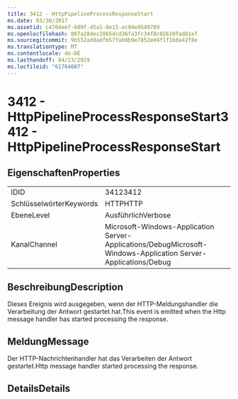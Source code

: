 ```yaml
---
title: 3412 - HttpPipelineProcessResponseStart
ms.date: 03/30/2017
ms.assetid: c4704eef-609f-45a1-8e15-ec94e9549789
ms.openlocfilehash: 807a284ec2865dcd36fa3fc34f8c02610fadb1ef
ms.sourcegitcommit: 9b552addadfb57fab0b9e7852ed4f1f1b8a42f8e
ms.translationtype: MT
ms.contentlocale: de-DE
ms.lasthandoff: 04/23/2019
ms.locfileid: "61764607"
---
```

# <a name="3412---httppipelineprocessresponsestart"></a><span data-ttu-id="62575-102">3412 - HttpPipelineProcessResponseStart</span><span class="sxs-lookup"><span data-stu-id="62575-102">3412 - HttpPipelineProcessResponseStart</span></span>
## <a name="properties"></a><span data-ttu-id="62575-103">Eigenschaften</span><span class="sxs-lookup"><span data-stu-id="62575-103">Properties</span></span>  
  
|||  
|-|-|  
|<span data-ttu-id="62575-104">ID</span><span class="sxs-lookup"><span data-stu-id="62575-104">ID</span></span>|<span data-ttu-id="62575-105">3412</span><span class="sxs-lookup"><span data-stu-id="62575-105">3412</span></span>|  
|<span data-ttu-id="62575-106">Schlüsselwörter</span><span class="sxs-lookup"><span data-stu-id="62575-106">Keywords</span></span>|<span data-ttu-id="62575-107">HTTP</span><span class="sxs-lookup"><span data-stu-id="62575-107">HTTP</span></span>|  
|<span data-ttu-id="62575-108">Ebene</span><span class="sxs-lookup"><span data-stu-id="62575-108">Level</span></span>|<span data-ttu-id="62575-109">Ausführlich</span><span class="sxs-lookup"><span data-stu-id="62575-109">Verbose</span></span>|  
|<span data-ttu-id="62575-110">Kanal</span><span class="sxs-lookup"><span data-stu-id="62575-110">Channel</span></span>|<span data-ttu-id="62575-111">Microsoft-Windows-Application Server-Applications/Debug</span><span class="sxs-lookup"><span data-stu-id="62575-111">Microsoft-Windows-Application Server-Applications/Debug</span></span>|  
  
## <a name="description"></a><span data-ttu-id="62575-112">Beschreibung</span><span class="sxs-lookup"><span data-stu-id="62575-112">Description</span></span>  
 <span data-ttu-id="62575-113">Dieses Ereignis wird ausgegeben, wenn der HTTP-Meldungshandler die Verarbeitung der Antwort gestartet hat.</span><span class="sxs-lookup"><span data-stu-id="62575-113">This event is emitted when the Http message handler has started processing the response.</span></span>  
  
## <a name="message"></a><span data-ttu-id="62575-114">Meldung</span><span class="sxs-lookup"><span data-stu-id="62575-114">Message</span></span>  
 <span data-ttu-id="62575-115">Der HTTP-Nachrichtenhandler hat das Verarbeiten der Antwort gestartet.</span><span class="sxs-lookup"><span data-stu-id="62575-115">Http message handler started processing the response.</span></span>  
  
## <a name="details"></a><span data-ttu-id="62575-116">Details</span><span class="sxs-lookup"><span data-stu-id="62575-116">Details</span></span>
